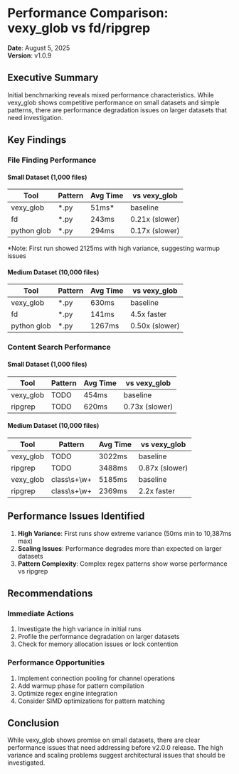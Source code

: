 # Performance Comparison: vexy_glob vs fd/ripgrep

**Date**: August 5, 2025  
**Version**: v1.0.9

## Executive Summary

Initial benchmarking reveals mixed performance characteristics. While vexy_glob shows competitive performance on small datasets and simple patterns, there are performance degradation issues on larger datasets that need investigation.

## Key Findings

### File Finding Performance

#### Small Dataset (1,000 files)
| Tool | Pattern | Avg Time | vs vexy_glob |
|------|---------|----------|--------------|
| vexy_glob | *.py | 51ms* | baseline |
| fd | *.py | 243ms | 0.21x (slower) |
| python glob | *.py | 294ms | 0.17x (slower) |

*Note: First run showed 2125ms with high variance, suggesting warmup issues

#### Medium Dataset (10,000 files)
| Tool | Pattern | Avg Time | vs vexy_glob |
|------|---------|----------|--------------|
| vexy_glob | *.py | 630ms | baseline |
| fd | *.py | 141ms | 4.5x faster |
| python glob | *.py | 1267ms | 0.50x (slower) |

### Content Search Performance

#### Small Dataset (1,000 files)
| Tool | Pattern | Avg Time | vs vexy_glob |
|------|---------|----------|--------------|
| vexy_glob | TODO | 454ms | baseline |
| ripgrep | TODO | 620ms | 0.73x (slower) |

#### Medium Dataset (10,000 files)
| Tool | Pattern | Avg Time | vs vexy_glob |
|------|---------|----------|--------------|
| vexy_glob | TODO | 3022ms | baseline |
| ripgrep | TODO | 3488ms | 0.87x (slower) |
| vexy_glob | class\\s+\\w+ | 5185ms | baseline |
| ripgrep | class\\s+\\w+ | 2369ms | 2.2x faster |

## Performance Issues Identified

1. **High Variance**: First runs show extreme variance (50ms min to 10,387ms max)
2. **Scaling Issues**: Performance degrades more than expected on larger datasets
3. **Pattern Complexity**: Complex regex patterns show worse performance vs ripgrep

## Recommendations

### Immediate Actions
1. Investigate the high variance in initial runs
2. Profile the performance degradation on larger datasets
3. Check for memory allocation issues or lock contention

### Performance Opportunities
1. Implement connection pooling for channel operations
2. Add warmup phase for pattern compilation
3. Optimize regex engine integration
4. Consider SIMD optimizations for pattern matching

## Conclusion

While vexy_glob shows promise on small datasets, there are clear performance issues that need addressing before v2.0.0 release. The high variance and scaling problems suggest architectural issues that should be investigated.